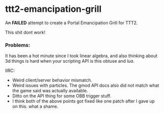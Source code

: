 # ttt2-emancipation-grill
A~~n~~ **FAILED** attempt to create a Portal Emancipation Grill for TTT2.

This shit dont work!

### Problems:
It has been a hot minute since I took linear algebra, and also thinking about 3d things is hard when your scripting API is this obtuse and *lua*.

IIRC:

- Weird client/server behavior mismatch.
- Weird issues with particles. The gmod API docs also did not match what the game said was actually available.
- Ditto on the API thing for some OBB trigger stuff.
- I think both of the above points got fixed like one patch after I gave up on this. what a shame.
